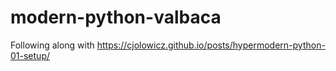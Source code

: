 # modern-python-valbaca
Following along with https://cjolowicz.github.io/posts/hypermodern-python-01-setup/
